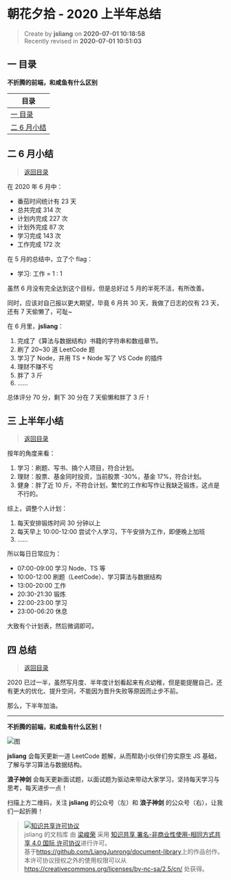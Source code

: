 朝花夕拾 - 2020 上半年总结
===

> Create by **jsliang** on **2020-07-01 10:18:58**  
> Recently revised in **2020-07-01 10:51:03**  

## <a name="chapter-one" id="chapter-one"></a>一 目录

**不折腾的前端，和咸鱼有什么区别**

| 目录 |
| --- |
| [一 目录](#chapter-one) |
| <a name="catalog-chapter-two" id="catalog-chapter-two"></a>[二 6 月小结](#chapter-two) |

## <a name="chapter-two" id="chapter-two"></a>二 6 月小结

> [返回目录](#chapter-one)

在 2020 年 6 月中：

* 番茄时间统计有 23 天
* 总共完成 314 次
* 计划内完成 227 次
* 计划外完成 87 次
* 学习完成 143 次
* 工作完成 172 次

在 5 月的总结中，立了个 flag：

* 学习: 工作 = 1 : 1

虽然 6 月没有完全达到这个目标，但是总好过 5 月的半死不活，有所改善。

同时，应该对自己报以更大期望，毕竟 6 月共 30 天，我做了日志的仅有 23 天，还有 7 天偷懒了，可耻~

在 6 月里，**jsliang**：

1. 完成了《算法与数据结构》书籍的字符串和数组章节。
2. 刷了 20~30 道 LeetCode 题
3. 学习了 Node，并用 TS + Node 写了 VS Code 的插件
4. 理财不赚不亏
5. 胖了 3 斤
6. ……

总体评分 70 分，剩下 30 分在 7 天偷懒和胖了 3 斤！

## <a name="chapter-three" id="chapter-three"></a>三 上半年小结

> [返回目录](#chapter-one)

按年的角度来看：

1. 学习：刷题、写书、搞个人项目，符合计划。
2. 理财：股票、基金同时投资，当前股票 -30%，基金 17%，符合计划。
3. 健身：胖了近 10 斤，不符合计划，繁忙的工作和写作让我缺乏锻炼，这点是不行的。

综上，调整个人计划：

1. 每天安排锻炼时间 30 分钟以上
2. 每天早上 10:00-12:00 尝试个人学习，下午安排为工作，即便晚上加班
3. ……

所以每日日常应为：

* 07:00-09:00 学习 Node、TS 等
* 10:00-12:00 刷题（LeetCode）、学习算法与数据结构
* 13:00-20:00 工作
* 20:30-21:30 锻炼
* 22:00-23:00 学习
* 23:00-06:20 休息

大致有个计划表，然后微调即可。

## <a name="chapter-four" id="chapter-four"></a>四 总结

> [返回目录](#chapter-one)

2020 已过一半，虽然写月度、半年度计划看起来有点幼稚，但是能提醒自己，还有更大的优化、提升空间，不能因为晋升失败等原因而止步不前。

那么，下半年加油。

---

**不折腾的前端，和咸鱼有什么区别！**

![图](https://github.com/LiangJunrong/document-library/blob/master/public-repertory/img/z-index-small.png?raw=true)

**jsliang** 会每天更新一道 LeetCode 题解，从而帮助小伙伴们夯实原生 JS 基础，了解与学习算法与数据结构。

**浪子神剑** 会每天更新面试题，以面试题为驱动来带动大家学习，坚持每天学习与思考，每天进步一点！

扫描上方二维码，关注 **jsliang** 的公众号（左）和 **浪子神剑** 的公众号（右），让我们一起折腾！

> <a rel="license" href="http://creativecommons.org/licenses/by-nc-sa/4.0/"><img alt="知识共享许可协议" style="border-width:0" src="https://i.creativecommons.org/l/by-nc-sa/4.0/88x31.png" /></a><br /><span xmlns:dct="http://purl.org/dc/terms/" property="dct:title">jsliang 的文档库</span> 由 <a xmlns:cc="http://creativecommons.org/ns#" href="https://github.com/LiangJunrong/document-library" property="cc:attributionName" rel="cc:attributionURL">梁峻荣</a> 采用 <a rel="license" href="http://creativecommons.org/licenses/by-nc-sa/4.0/">知识共享 署名-非商业性使用-相同方式共享 4.0 国际 许可协议</a>进行许可。<br />基于<a xmlns:dct="http://purl.org/dc/terms/" href="https://github.com/LiangJunrong/document-library" rel="dct:source">https://github.com/LiangJunrong/document-library</a>上的作品创作。<br />本许可协议授权之外的使用权限可以从 <a xmlns:cc="http://creativecommons.org/ns#" href="https://creativecommons.org/licenses/by-nc-sa/2.5/cn/" rel="cc:morePermissions">https://creativecommons.org/licenses/by-nc-sa/2.5/cn/</a> 处获得。